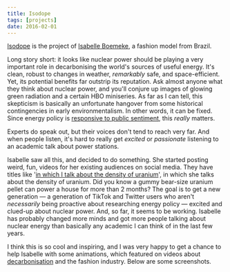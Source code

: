 ```yaml
---
title: Isodope
tags: [projects]
date: 2016-02-01
---
```


[Isodope](https://i-sodope.com/) is the project of [Isabelle Boemeke](https://twitter.com/isaboemeke), a fashion model from Brazil.

Long story short: it looks like nuclear power should be playing a very important role in decarbonising the world's sources of useful energy. It's clean, robust to changes in weather, *remarkably* safe, and space-efficient. Yet, its potential benefits far outstrip its reputation. Ask almost anyone what they think about nuclear power, and you'll conjure up images of glowing green radiation and a certain HBO miniseries. As far as I can tell, this skepticism is basically an unfortunate hangover from some historical contingencies in early environmentalism. In other words, it can be fixed. Since energy policy is [responsive to public sentiment](https://en.wikipedia.org/wiki/1980_Swedish_nuclear_power_referendum), this *really* matters.

Experts do speak out, but their voices don't tend to reach very far. And when people listen, it's hard to really get *excited* or *passionate* listening to an academic talk about power stations.

Isabelle saw all this, and decided to do something. She started posting weird, fun, videos for her existing audiences on social media. They have titles like '[in which I talk about the density of uranium](https://twitter.com/isaboemeke/status/1302617328140640256)', in which she talks about the density of uranium. Did you know a gummy bear-size uranium pellet can power a house for more than 2 months? The goal is to get a new generation — a generation of TikTok and Twitter users who aren't *necessarily* being proactive about researching energy policy — excited and clued-up about nuclear power. And, so far, it seems to be working. Isabelle has probably changed more minds and got more people talking about nuclear energy than basically any academic I can think of in the last few years.

I think this is so cool and inspiring, and I was very happy to get a chance to help Isabelle with some animations, which featured on videos about [decarbonisation](https://twitter.com/isaboemeke/status/1333455921566023680) and the fashion industry. Below are some screenshots.